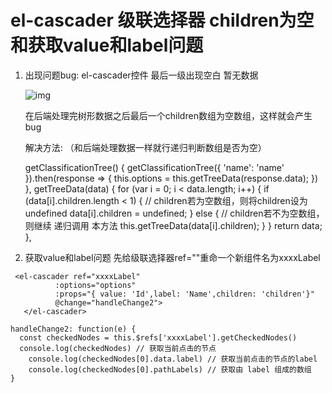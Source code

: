 # el-cascader 级联选择器 children为空 和获取value和label问题

1. 出现问题bug: el-cascader控件 最后一级出现空白 暂无数据

   ![img](C:\Users\guoge\Desktop\MyProject\note-gg\work\images\20210322142831330.png)


   在后端处理完树形数据之后最后一个children数组为空数组，这样就会产生bug

   解决方法:  （和后端处理数据一样就行递归判断数组是否为空）

      getClassificationTree() {
    		getClassificationTree({
    			'name': 'name'
    		}).then(response => {
    			this.options = this.getTreeData(response.data);
    		})
    	},
    	getTreeData(data) {
    		for (var i = 0; i < data.length; i++) {
    			if (data[i].children.length < 1) {
    				// children若为空数组，则将children设为undefined
    				data[i].children = undefined;
    			} else {
    				// children若不为空数组，则继续 递归调用 本方法
    				this.getTreeData(data[i].children);
    			}
    		}
    		return data;
    	},
2. 获取value和label问题
  先给级联选择器ref=""重命一个新组件名为xxxxLabel

  ```
   <el-cascader ref="xxxxLabel"
     		:options="options"
     		:props="{ value: 'Id',label: 'Name',children: 'children'}"
     		@change="handleChange2">
     </el-cascader>
  
  handleChange2: function(e) {
  	const checkedNodes = this.$refs['xxxxLabel'].getCheckedNodes()
  	console.log(checkedNodes) // 获取当前点击的节点
      console.log(checkedNodes[0].data.label) // 获取当前点击的节点的label
      console.log(checkedNodes[0].pathLabels) // 获取由 label 组成的数组
  }
  ```

   
